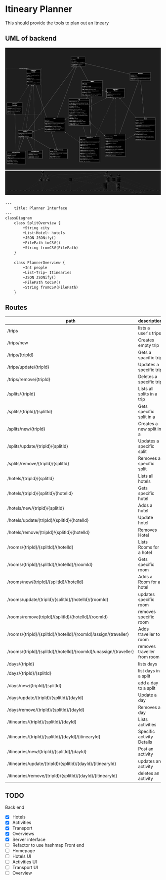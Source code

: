 # Itineary Planner

This should provide the tools to plan out an Itneary
## UML of backend
![UML of backend](./images/src_diagram.png)
![UML of server](./images/backend_server_diagram.png)

```mermaid
---
    title: Planner Interface
---
classDiagram
    class SplitOverview {
        +String city
        +List~Hotel~ hotels
        +JSON JSONify()
        +FilePath toCSV()
        +String fromCSV(FilePath)
    }

    class PlannerOverview {
        +Int people
        +List~Trip~ Itinearies
        +JSON JSONify()
        +FilePath toCSV()
        +String fromCSV(FilePath)
    }

```
## Routes

|path                                           |description               |method |
|-                                              |-                         |-------|
|/trips                                         |lists a user's trips      |GET    |
|/trips/new                                     |Creates empty trip        |POST   |
|/trips/{tripId}                                |Gets a spacific trip      |GET    |
|/trips/update/{tripId}                         |Updates a specific trip   |PUT    |
|/trips/remove/{tripId}                         |Deletes a specific trip   |PUT    |
|/splits/{tripId}                               |Lists all splits in a trip|GET    |
|/splits/{tripId}/{splitId}                 |Gets specific split in a  |GET    |
|/splits/new/{tripId}                           |Creates a new split in a  |POST   |
|/splits/update/{tripId}/{splitId}              |Updates a specific split  |PUT    |
|/splits/remove/{tripId}/{splitId}              |Removes a specific split  |DELETE |
|/hotels/{tripId}/{splitId}                     |Lists all hotels          |GET    |
|/hotels/{tripId}/{splitId}/{hotelId}           |Gets specific hotel       |GET    |
|/hotels/new/{tripId}/{splitId}                 |Adds a hotel              |GET    |
|/hotels/update/{tripId}/{splitId}/{hotelId}    |Update hotel              |PUT    |
|/hotels/remove/{tripId}/{splitId}/{hotelId}    |Removes Hotel             |DELETE |
|/rooms/{tripId}/{splitId}/{hotelId}             |Lists Rooms for a hotel   |GET    |
|/rooms/{tripId}/{splitId}/{hotelId}/{roomId}    |Gets specific room        |GET    |
|/rooms/new/{tripId}/{splitId}/{hotelId}             |Adds a Room for a hotel   |POST     |
|/rooms/update/{tripId}/{splitId}/{hotelId}/{roomId}    |updates specific room     |PUT    |
|/rooms/remove{tripId}/{splitId}/{hotelId}/{roomId}    |removes specific room     |DELETE |
|/rooms/{tripId}/{splitId}/{hotelId}/{roomId}/assign/{traveller}    |Adds traveller to room     |POST |
|/rooms/{tripId}/{splitId}/{hotelId}/{roomId}/unassign/{traveller}    |removes traveller from room     |DELETE |
|/days/{tripId}                                  |lists days                |GET    |
|/days/{tripId}/{splitId}                        |list days in a split      |GET    |
|/days/new/{tripId}/{splitId}                        |add a day to a split      |POST   |
|/days/update/{tripId}/{splitId}/{dayId}                |Update a day              |PUT    |
|/days/remove/{tripId}/{splitId}/{dayId}                |Removes a day             |DELETE |
|/itinearies/{tripId}/{splitId}/{dayId}           |Lists activities          |GET    |
|/itinearies/{tripId}/{splitId}/{dayId}/{itinearyId}           |Specific activity Details          |GET    |
|/itinearies/new/{tripId}/{splitId}/{dayId}           |Post an activity          |POST   |
|/itinearies/update/{tripId}/{splitId}/{dayId}/{itinearyId} |updates an activity    |PUT    |
|/itinearies/remove/{tripId}/{splitId}/{dayId}/{itinearyId} |deletes an activity    |DELETE |




## TODO

Back end
- [x] Hotels
- [x] Activities
- [x] Transport
- [x] Overviews
- [x] Server interface
- [ ] Refactor to use hashmap
Front end
- [ ] Homepage
- [ ] Hotels UI
- [ ] Activities UI
- [ ] Transport UI
- [ ] Overview
